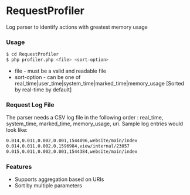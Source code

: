 # RequestProfiler
Log parser to identify actions with greatest memory usage

### Usage
```sh
$ cd RequestProfiler
$ php profiler.php <file> <sort-option>
```

- file - must be a valid and readable file
- sort-option - can be one of real_time|user_time|system_time|marked_time|memory_usage [Sorted by real-time by default]

### Request Log File
The parser needs a CSV log file in the following order : real_time, system_time, marked_time, memory_usage, uri. Sample log entries would look like:
```sh
0.014,0.011,0.002,0.001,1544096,website/main/index
0.014,0.011,0.002,0,1596984,view/internal/23057
0.015,0.011,0.002,0.001,1544384,website/main/index
```

### Features
- Supports aggregation based on URIs
- Sort by multiple parameters
